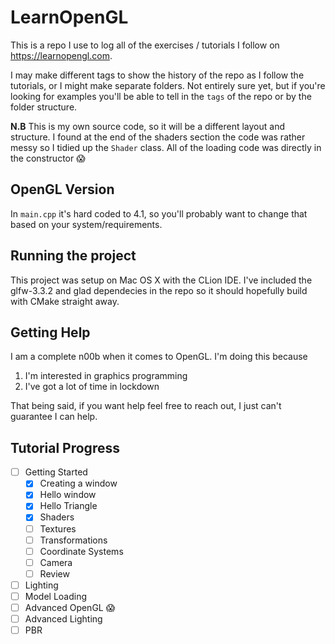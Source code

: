 # LearnOpenGL

This is a repo I use to log all of the exercises / tutorials I follow on https://learnopengl.com.

I may make different tags to show the history of the repo as I follow the tutorials, or I might make separate folders. Not entirely sure yet, but if you're looking for examples you'll be able to tell in the `tags` of the repo or by the folder structure.

**N.B** This is my own source code, so it will be a different layout and structure. I found at the end of the shaders section the code was rather messy so I tidied up the `Shader` class. All of the loading code was directly in the constructor 😱 

## OpenGL Version
In `main.cpp` it's hard coded to 4.1, so you'll probably want to change that based on your system/requirements.

## Running the project
This project was setup on Mac OS X with the CLion IDE. I've included the glfw-3.3.2 and glad dependecies in the repo so it should hopefully build with CMake straight away.

## Getting Help
I am a complete n00b when it comes to OpenGL. I'm doing this because 
1. I'm interested in graphics programming
2. I've got a lot of time in lockdown

That being said, if you want help feel free to reach out, I just can't guarantee I can help.

## Tutorial Progress
- [ ] Getting Started
    - [x] Creating a window
    - [x] Hello window
    - [x] Hello Triangle
    - [x] Shaders
    - [ ] Textures
    - [ ] Transformations
    - [ ] Coordinate Systems
    - [ ] Camera
    - [ ] Review 
- [ ] Lighting
- [ ] Model Loading
- [ ] Advanced OpenGL 😱
- [ ] Advanced Lighting
- [ ] PBR 
